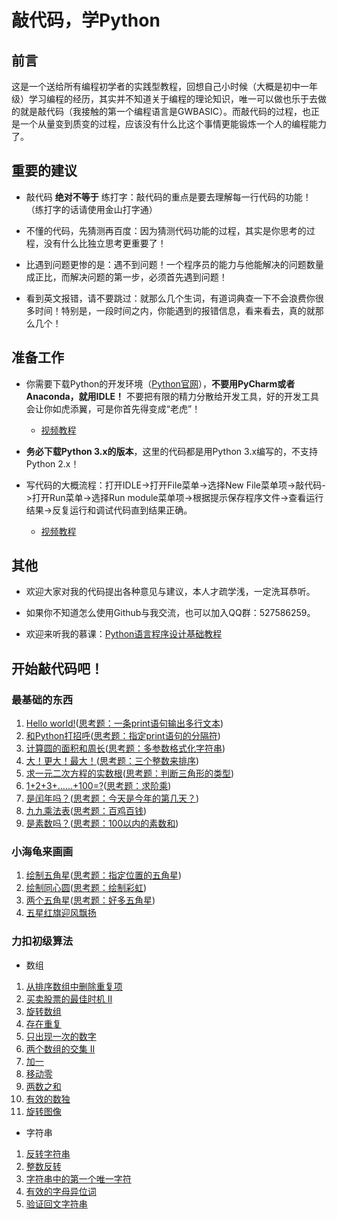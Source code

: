 # 敲代码，学Python

## 前言

这是一个送给所有编程初学者的实践型教程，回想自己小时候（大概是初中一年级）学习编程的经历，其实并不知道关于编程的理论知识，唯一可以做也乐于去做的就是敲代码（我接触的第一个编程语言是GWBASIC）。而敲代码的过程，也正是一个从量变到质变的过程，应该没有什么比这个事情更能锻炼一个人的编程能力了。

## 重要的建议

- 敲代码 **绝对不等于** 练打字：敲代码的重点是要去理解每一行代码的功能！（练打字的话请使用金山打字通）

- 不懂的代码，先猜测再百度：因为猜测代码功能的过程，其实是你思考的过程，没有什么比独立思考更重要了！

- 比遇到问题更惨的是：遇不到问题！一个程序员的能力与他能解决的问题数量成正比，而解决问题的第一步，必须首先遇到问题！

- 看到英文报错，请不要跳过：就那么几个生词，有道词典查一下不会浪费你很多时间！特别是，一段时间之内，你能遇到的报错信息，看来看去，真的就那么几个！

## 准备工作

- 你需要下载Python的开发环境（[Python官网](http://www.python.org)），**不要用PyCharm或者Anaconda，就用IDLE！** 不要把有限的精力分散给开发工具，好的开发工具会让你如虎添翼，可是你首先得变成“老虎”！

    - [视频教程](https://v.youku.com/v_show/id_XMzQxNzY3MjU4OA==.html)

- **务必下载Python 3.x的版本**，这里的代码都是用Python 3.x编写的，不支持Python 2.x！

- 写代码的大概流程：打开IDLE->打开File菜单->选择New File菜单项->敲代码->打开Run菜单->选择Run module菜单项->根据提示保存程序文件->查看运行结果->反复运行和调试代码直到结果正确。

    - [视频教程](https://v.youku.com/v_show/id_XMzY5NDA1ODAwNA==.html)

## 其他

- 欢迎大家对我的代码提出各种意见与建议，本人才疏学浅，一定洗耳恭听。

- 如果你不知道怎么使用Github与我交流，也可以加入QQ群：527586259。

- 欢迎来听我的慕课：[Python语言程序设计基础教程](https://www.icourse163.org/learn/NJUPT-1003215002)

## 开始敲代码吧！

### 最基础的东西
1. [Hello world!](Code/Basic/Basic01.py)([思考题：一条print语句输出多行文本](Code/Basic/Basic01_a.py))
2. [和Python打招呼](Code/Basic/Basic02.py)([思考题：指定print语句的分隔符](Code/Basic/Basic02_a.py))
3. [计算圆的面积和周长](Code/Basic/Basic03.py)([思考题：多参数格式化字符串](Code/Basic/Basic03_a.py))
4. [大！更大！最大！](Code/Basic/Basic04.py)([思考题：三个整数来排序](Code/Basic/Basic04_a.py))
7. [求一元二次方程的实数根](Code/Basic/Basic07.py)([思考题：判断三角形的类型](Code/Basic/Basic07_a.py))
5. [1+2+3+……+100=?](Code/Basic/Basic05.py)([思考题：求阶乘](Code/Basic/Basic05_a.py))
6. [是闰年吗？](Code/Basic/Basic06.py)([思考题：今天是今年的第几天？](Code/Basic/Basic06_a.py))
8. [九九乘法表](Code/Basic/Basic08.py)([思考题：百鸡百钱](Code/Basic/Basic08_a.py))
9. [是素数吗？](Code/Basic/Basic09.py)([思考题：100以内的素数和](Code/Basic/Basic09_a.py))

### 小海龟来画画
1. [绘制五角星](Code/Turtle/Turtle01.py)([思考题：指定位置的五角星](Code/Turtle/Turtle01_a.py))
2. [绘制同心圆](Code/Turtle/Turtle02.py)([思考题：绘制彩虹](Code/Turtle/Turtle02_a.py))
3. [两个五角星](Code/Turtle/Turtle03.py)([思考题：好多五角星](Code/Turtle/Turtle03_a.py))
4. [五星红旗迎风飘扬](Code/Turtle/Turtle04.py)

### 力扣初级算法
* 数组
1. [从排序数组中删除重复项](Code/Leetcode/top-interview-questions-easy/Array21.py)
2. [买卖股票的最佳时机 II](Code/Leetcode/top-interview-questions-easy/Array22.py)
3. [旋转数组](Code/Leetcode/top-interview-questions-easy/Array23.py)
4. [存在重复](Code/Leetcode/top-interview-questions-easy/Array24.py)
5. [只出现一次的数字](Code/Leetcode/top-interview-questions-easy/Array25.py)
6. [两个数组的交集 II](Code/Leetcode/top-interview-questions-easy/Array26.py)
7. [加一](Code/Leetcode/top-interview-questions-easy/Array27.py)
8. [移动零](Code/Leetcode/top-interview-questions-easy/Array28.py)
9. [两数之和](Code/Leetcode/top-interview-questions-easy/Array29.py)
10. [有效的数独](Code/Leetcode/top-interview-questions-easy/Array30.py)
11. [旋转图像](Code/Leetcode/top-interview-questions-easy/Array31.py)
* 字符串
1. [反转字符串](Code/Leetcode/top-interview-questions-easy/String32.py)
2. [整数反转](Code/Leetcode/top-interview-questions-easy/String33.py)
3. [字符串中的第一个唯一字符](Code/Leetcode/top-interview-questions-easy/String34.py)
4. [有效的字母异位词](Code/Leetcode/top-interview-questions-easy/String35.py)
5. [验证回文字符串](Code/Leetcode/top-interview-questions-easy/String36.py)